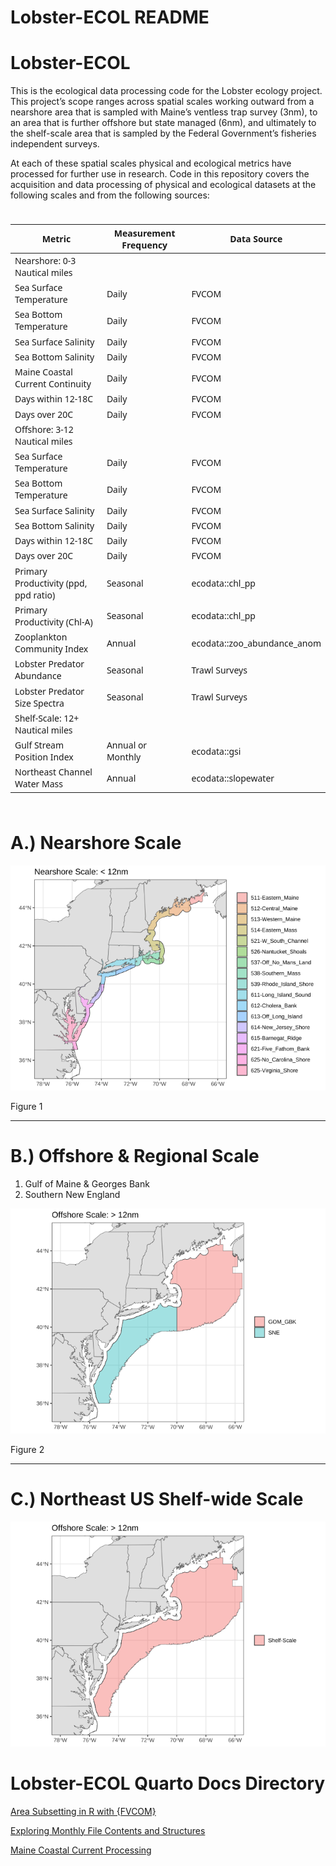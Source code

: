 # Lobster-ECOL README


# Lobster-ECOL

This is the ecological data processing code for the Lobster ecology
project. This project’s scope ranges across spatial scales working
outward from a nearshore area that is sampled with Maine’s ventless trap
survey (3nm), to an area that is further offshore but state managed
(6nm), and ultimately to the shelf-scale area that is sampled by the
Federal Government’s fisheries independent surveys.

At each of these spatial scales physical and ecological metrics have
processed for further use in research. Code in this repository covers
the acquisition and data processing of physical and ecological datasets
at the following scales and from the following sources:

<div id="cpafozqmfu" style="padding-left:0px;padding-right:0px;padding-top:10px;padding-bottom:10px;overflow-x:auto;overflow-y:auto;width:auto;height:auto;">
<style>#cpafozqmfu table {
  font-family: system-ui, 'Segoe UI', Roboto, Helvetica, Arial, sans-serif, 'Apple Color Emoji', 'Segoe UI Emoji', 'Segoe UI Symbol', 'Noto Color Emoji';
  -webkit-font-smoothing: antialiased;
  -moz-osx-font-smoothing: grayscale;
}
&#10;#cpafozqmfu thead, #cpafozqmfu tbody, #cpafozqmfu tfoot, #cpafozqmfu tr, #cpafozqmfu td, #cpafozqmfu th {
  border-style: none;
}
&#10;#cpafozqmfu p {
  margin: 0;
  padding: 0;
}
&#10;#cpafozqmfu .gt_table {
  display: table;
  border-collapse: collapse;
  line-height: normal;
  margin-left: auto;
  margin-right: auto;
  color: #333333;
  font-size: 16px;
  font-weight: normal;
  font-style: normal;
  background-color: #FFFFFF;
  width: auto;
  border-top-style: solid;
  border-top-width: 2px;
  border-top-color: #A8A8A8;
  border-right-style: none;
  border-right-width: 2px;
  border-right-color: #D3D3D3;
  border-bottom-style: solid;
  border-bottom-width: 2px;
  border-bottom-color: #A8A8A8;
  border-left-style: none;
  border-left-width: 2px;
  border-left-color: #D3D3D3;
}
&#10;#cpafozqmfu .gt_caption {
  padding-top: 4px;
  padding-bottom: 4px;
}
&#10;#cpafozqmfu .gt_title {
  color: #333333;
  font-size: 125%;
  font-weight: initial;
  padding-top: 4px;
  padding-bottom: 4px;
  padding-left: 5px;
  padding-right: 5px;
  border-bottom-color: #FFFFFF;
  border-bottom-width: 0;
}
&#10;#cpafozqmfu .gt_subtitle {
  color: #333333;
  font-size: 85%;
  font-weight: initial;
  padding-top: 3px;
  padding-bottom: 5px;
  padding-left: 5px;
  padding-right: 5px;
  border-top-color: #FFFFFF;
  border-top-width: 0;
}
&#10;#cpafozqmfu .gt_heading {
  background-color: #FFFFFF;
  text-align: center;
  border-bottom-color: #FFFFFF;
  border-left-style: none;
  border-left-width: 1px;
  border-left-color: #D3D3D3;
  border-right-style: none;
  border-right-width: 1px;
  border-right-color: #D3D3D3;
}
&#10;#cpafozqmfu .gt_bottom_border {
  border-bottom-style: solid;
  border-bottom-width: 2px;
  border-bottom-color: #D3D3D3;
}
&#10;#cpafozqmfu .gt_col_headings {
  border-top-style: solid;
  border-top-width: 2px;
  border-top-color: #D3D3D3;
  border-bottom-style: solid;
  border-bottom-width: 2px;
  border-bottom-color: #D3D3D3;
  border-left-style: none;
  border-left-width: 1px;
  border-left-color: #D3D3D3;
  border-right-style: none;
  border-right-width: 1px;
  border-right-color: #D3D3D3;
}
&#10;#cpafozqmfu .gt_col_heading {
  color: #333333;
  background-color: #FFFFFF;
  font-size: 100%;
  font-weight: normal;
  text-transform: inherit;
  border-left-style: none;
  border-left-width: 1px;
  border-left-color: #D3D3D3;
  border-right-style: none;
  border-right-width: 1px;
  border-right-color: #D3D3D3;
  vertical-align: bottom;
  padding-top: 5px;
  padding-bottom: 6px;
  padding-left: 5px;
  padding-right: 5px;
  overflow-x: hidden;
}
&#10;#cpafozqmfu .gt_column_spanner_outer {
  color: #333333;
  background-color: #FFFFFF;
  font-size: 100%;
  font-weight: normal;
  text-transform: inherit;
  padding-top: 0;
  padding-bottom: 0;
  padding-left: 4px;
  padding-right: 4px;
}
&#10;#cpafozqmfu .gt_column_spanner_outer:first-child {
  padding-left: 0;
}
&#10;#cpafozqmfu .gt_column_spanner_outer:last-child {
  padding-right: 0;
}
&#10;#cpafozqmfu .gt_column_spanner {
  border-bottom-style: solid;
  border-bottom-width: 2px;
  border-bottom-color: #D3D3D3;
  vertical-align: bottom;
  padding-top: 5px;
  padding-bottom: 5px;
  overflow-x: hidden;
  display: inline-block;
  width: 100%;
}
&#10;#cpafozqmfu .gt_spanner_row {
  border-bottom-style: hidden;
}
&#10;#cpafozqmfu .gt_group_heading {
  padding-top: 8px;
  padding-bottom: 8px;
  padding-left: 5px;
  padding-right: 5px;
  color: #333333;
  background-color: #FFFFFF;
  font-size: 100%;
  font-weight: initial;
  text-transform: inherit;
  border-top-style: solid;
  border-top-width: 2px;
  border-top-color: #D3D3D3;
  border-bottom-style: solid;
  border-bottom-width: 2px;
  border-bottom-color: #D3D3D3;
  border-left-style: none;
  border-left-width: 1px;
  border-left-color: #D3D3D3;
  border-right-style: none;
  border-right-width: 1px;
  border-right-color: #D3D3D3;
  vertical-align: middle;
  text-align: left;
}
&#10;#cpafozqmfu .gt_empty_group_heading {
  padding: 0.5px;
  color: #333333;
  background-color: #FFFFFF;
  font-size: 100%;
  font-weight: initial;
  border-top-style: solid;
  border-top-width: 2px;
  border-top-color: #D3D3D3;
  border-bottom-style: solid;
  border-bottom-width: 2px;
  border-bottom-color: #D3D3D3;
  vertical-align: middle;
}
&#10;#cpafozqmfu .gt_from_md > :first-child {
  margin-top: 0;
}
&#10;#cpafozqmfu .gt_from_md > :last-child {
  margin-bottom: 0;
}
&#10;#cpafozqmfu .gt_row {
  padding-top: 8px;
  padding-bottom: 8px;
  padding-left: 5px;
  padding-right: 5px;
  margin: 10px;
  border-top-style: solid;
  border-top-width: 1px;
  border-top-color: #D3D3D3;
  border-left-style: none;
  border-left-width: 1px;
  border-left-color: #D3D3D3;
  border-right-style: none;
  border-right-width: 1px;
  border-right-color: #D3D3D3;
  vertical-align: middle;
  overflow-x: hidden;
}
&#10;#cpafozqmfu .gt_stub {
  color: #333333;
  background-color: #FFFFFF;
  font-size: 100%;
  font-weight: initial;
  text-transform: inherit;
  border-right-style: solid;
  border-right-width: 2px;
  border-right-color: #D3D3D3;
  padding-left: 5px;
  padding-right: 5px;
}
&#10;#cpafozqmfu .gt_stub_row_group {
  color: #333333;
  background-color: #FFFFFF;
  font-size: 100%;
  font-weight: initial;
  text-transform: inherit;
  border-right-style: solid;
  border-right-width: 2px;
  border-right-color: #D3D3D3;
  padding-left: 5px;
  padding-right: 5px;
  vertical-align: top;
}
&#10;#cpafozqmfu .gt_row_group_first td {
  border-top-width: 2px;
}
&#10;#cpafozqmfu .gt_row_group_first th {
  border-top-width: 2px;
}
&#10;#cpafozqmfu .gt_summary_row {
  color: #333333;
  background-color: #FFFFFF;
  text-transform: inherit;
  padding-top: 8px;
  padding-bottom: 8px;
  padding-left: 5px;
  padding-right: 5px;
}
&#10;#cpafozqmfu .gt_first_summary_row {
  border-top-style: solid;
  border-top-color: #D3D3D3;
}
&#10;#cpafozqmfu .gt_first_summary_row.thick {
  border-top-width: 2px;
}
&#10;#cpafozqmfu .gt_last_summary_row {
  padding-top: 8px;
  padding-bottom: 8px;
  padding-left: 5px;
  padding-right: 5px;
  border-bottom-style: solid;
  border-bottom-width: 2px;
  border-bottom-color: #D3D3D3;
}
&#10;#cpafozqmfu .gt_grand_summary_row {
  color: #333333;
  background-color: #FFFFFF;
  text-transform: inherit;
  padding-top: 8px;
  padding-bottom: 8px;
  padding-left: 5px;
  padding-right: 5px;
}
&#10;#cpafozqmfu .gt_first_grand_summary_row {
  padding-top: 8px;
  padding-bottom: 8px;
  padding-left: 5px;
  padding-right: 5px;
  border-top-style: double;
  border-top-width: 6px;
  border-top-color: #D3D3D3;
}
&#10;#cpafozqmfu .gt_last_grand_summary_row_top {
  padding-top: 8px;
  padding-bottom: 8px;
  padding-left: 5px;
  padding-right: 5px;
  border-bottom-style: double;
  border-bottom-width: 6px;
  border-bottom-color: #D3D3D3;
}
&#10;#cpafozqmfu .gt_striped {
  background-color: rgba(128, 128, 128, 0.05);
}
&#10;#cpafozqmfu .gt_table_body {
  border-top-style: solid;
  border-top-width: 2px;
  border-top-color: #D3D3D3;
  border-bottom-style: solid;
  border-bottom-width: 2px;
  border-bottom-color: #D3D3D3;
}
&#10;#cpafozqmfu .gt_footnotes {
  color: #333333;
  background-color: #FFFFFF;
  border-bottom-style: none;
  border-bottom-width: 2px;
  border-bottom-color: #D3D3D3;
  border-left-style: none;
  border-left-width: 2px;
  border-left-color: #D3D3D3;
  border-right-style: none;
  border-right-width: 2px;
  border-right-color: #D3D3D3;
}
&#10;#cpafozqmfu .gt_footnote {
  margin: 0px;
  font-size: 90%;
  padding-top: 4px;
  padding-bottom: 4px;
  padding-left: 5px;
  padding-right: 5px;
}
&#10;#cpafozqmfu .gt_sourcenotes {
  color: #333333;
  background-color: #FFFFFF;
  border-bottom-style: none;
  border-bottom-width: 2px;
  border-bottom-color: #D3D3D3;
  border-left-style: none;
  border-left-width: 2px;
  border-left-color: #D3D3D3;
  border-right-style: none;
  border-right-width: 2px;
  border-right-color: #D3D3D3;
}
&#10;#cpafozqmfu .gt_sourcenote {
  font-size: 90%;
  padding-top: 4px;
  padding-bottom: 4px;
  padding-left: 5px;
  padding-right: 5px;
}
&#10;#cpafozqmfu .gt_left {
  text-align: left;
}
&#10;#cpafozqmfu .gt_center {
  text-align: center;
}
&#10;#cpafozqmfu .gt_right {
  text-align: right;
  font-variant-numeric: tabular-nums;
}
&#10;#cpafozqmfu .gt_font_normal {
  font-weight: normal;
}
&#10;#cpafozqmfu .gt_font_bold {
  font-weight: bold;
}
&#10;#cpafozqmfu .gt_font_italic {
  font-style: italic;
}
&#10;#cpafozqmfu .gt_super {
  font-size: 65%;
}
&#10;#cpafozqmfu .gt_footnote_marks {
  font-size: 75%;
  vertical-align: 0.4em;
  position: initial;
}
&#10;#cpafozqmfu .gt_asterisk {
  font-size: 100%;
  vertical-align: 0;
}
&#10;#cpafozqmfu .gt_indent_1 {
  text-indent: 5px;
}
&#10;#cpafozqmfu .gt_indent_2 {
  text-indent: 10px;
}
&#10;#cpafozqmfu .gt_indent_3 {
  text-indent: 15px;
}
&#10;#cpafozqmfu .gt_indent_4 {
  text-indent: 20px;
}
&#10;#cpafozqmfu .gt_indent_5 {
  text-indent: 25px;
}
&#10;#cpafozqmfu .katex-display {
  display: inline-flex !important;
  margin-bottom: 0.75em !important;
}
&#10;#cpafozqmfu div.Reactable > div.rt-table > div.rt-thead > div.rt-tr.rt-tr-group-header > div.rt-th-group:after {
  height: 0px !important;
}
</style>

| Metric | Measurement Frequency | Data Source |
|----|----|----|
| Nearshore: 0-3 Nautical miles |  |  |
| Sea Surface Temperature | Daily | FVCOM |
| Sea Bottom Temperature | Daily | FVCOM |
| Sea Surface Salinity | Daily | FVCOM |
| Sea Bottom Salinity | Daily | FVCOM |
| Maine Coastal Current Continuity | Daily | FVCOM |
| Days within 12-18C | Daily | FVCOM |
| Days over 20C | Daily | FVCOM |
| Offshore: 3-12 Nautical miles |  |  |
| Sea Surface Temperature | Daily | FVCOM |
| Sea Bottom Temperature | Daily | FVCOM |
| Sea Surface Salinity | Daily | FVCOM |
| Sea Bottom Salinity | Daily | FVCOM |
| Days within 12-18C | Daily | FVCOM |
| Days over 20C | Daily | FVCOM |
| Primary Productivity (ppd, ppd ratio) | Seasonal | ecodata::chl_pp |
| Primary Productivity (Chl-A) | Seasonal | ecodata::chl_pp |
| Zooplankton Community Index | Annual | ecodata::zoo_abundance_anom |
| Lobster Predator Abundance | Seasonal | Trawl Surveys |
| Lobster Predator Size Spectra | Seasonal | Trawl Surveys |
| Shelf-Scale: 12+ Nautical miles |  |  |
| Gulf Stream Position Index | Annual or Monthly | ecodata::gsi |
| Northeast Channel Water Mass | Annual | ecodata::slopewater |

</div>

# A.) Nearshore Scale

<div id="fig-nearshore-scale-map">

<img src="README_files/figure-commonmark/fig-nearshore-scale-map-1.png"
id="fig-nearshore-scale-map" />


Figure 1

</div>

------------------------------------------------------------------------

# B.) Offshore & Regional Scale

1.  Gulf of Maine & Georges Bank
2.  Southern New England

<div id="fig-offshore-scale-map">

<img src="README_files/figure-commonmark/fig-offshore-scale-map-1.png"
id="fig-offshore-scale-map" />


Figure 2

</div>

------------------------------------------------------------------------

# C.) Northeast US Shelf-wide Scale

![](README_files/figure-commonmark/unnamed-chunk-6-1.png)

# Lobster-ECOL Quarto Docs Directory

[Area Subsetting in R with
{FVCOM}](https://adamkemberling.github.io/Lobster-ECOL/R/FVCOM_prep/FVCOM_Area_Subsetting_Demo.html)

[Exploring Monthly File Contents and
Structures](https://adamkemberling.github.io/Lobster-ECOL/R/FVCOM_prep/FVCOM_GMRI-Monthly-Inventory-Check.html)

[Maine Coastal Current
Processing](https://adamkemberling.github.io/Lobster-ECOL/R/FVCOM_prep/FVCOM_MaineCoastalCurrent.html)
